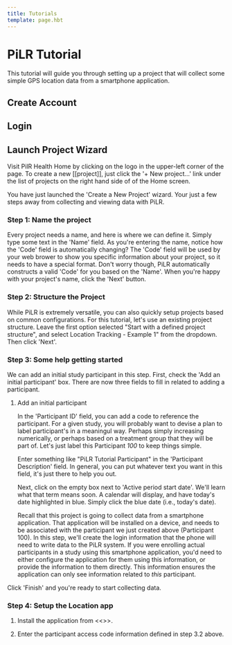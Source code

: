 ```yaml
---
title: Tutorials
template: page.hbt
---
```


# PiLR Tutorial

This tutorial will guide you through setting up a project that will
collect some simple GPS location data from a smartphone application.


## Create Account

## Login 

## Launch Project Wizard 

Visit PilR Health Home by clicking on the logo in the upper-left
corner of the page. To create a new [[project]], just click the '+ New
project...' link under the list of projects on the right hand side of
of the Home screen.

You have just launched the 'Create a New Project' wizard. Your just a
few steps away from collecting and viewing data with PiLR. 

### Step 1: Name the project

Every project needs a name, and here is where we can define it. Simply
type some text in the 'Name' field. As you're entering the name,
notice how the 'Code' field is automatically changing? The 'Code'
field will be used by your web brower to show you specific information
about your project, so it needs to have a special format. Don't worry
though, PiLR automatically constructs a valid 'Code' for you based on
the 'Name'. When you're happy with your project's name, click the
'Next' button.

### Step 2: Structure the Project

While PiLR is extremely versatile, you can also quickly setup projects
based on common configurations. For this tutorial, let's use an
existing project structure. Leave the first option selected "Start
with a defined project structure", and select Location Tracking -
Example 1" from the dropdown. Then click 'Next'.

### Step 3: Some help getting started

We can add an initial study participant in this step. First, check the
'Add an initial participant' box. There are now three fields to fill
in related to adding a participant. 

1. Add an initial participant

   In the 'Participant ID' field, you can add a code to reference the
participant. For a given study, you will probably want to devise a
plan to label participant's in a meaningul way. Perhaps simply
increasing numerically, or perhaps based on a treatment group that
they will be part of. Let's just label this Participant *100* to keep
things simple.

   Enter something like "PiLR Tutorial Participant" in the 'Participant Description' field. In general, you can put whatever text
you want in this field, it's just there to help you out.

     Next, click on the empty box next to 'Active period start
date'. We'll learn what that term means soon. A calendar will display,
and have today's date highlighted in blue. Simply click the blue date
(i.e., today's date).



   Recall that this project is going to collect data from a smartphone
   application. That application will be installed on a device, and
   needs to be associated with the participant we just created above
   (Participant 100). In this step, we'll create the login information
   that the phone will need to write data to the PiLR system. If you
   were enrolling actual participants in a study using this smartphone
   application, you'd need to either configure the application for
   them using this information, or provide the information to them
   directly. This information ensures the application can only see
   information related to *this* participant.

Click 'Finish' and you're ready to start collecting data. 


### Step 4: Setup the Location app

1. Install the application from <<>>.

2. Enter the participant access code information defined in step 3.2 above.


   





